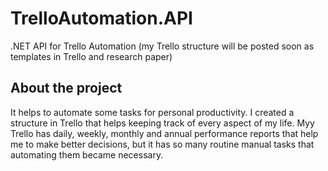 # TrelloAutomation.API
.NET API for Trello Automation (my Trello structure will be posted soon as templates in Trello and research paper)

## About the project

It helps to automate some tasks for personal productivity. I created a structure in Trello that helps keeping track of every aspect of my life.
Myy Trello has daily, weekly, monthly and annual performance reports that help me to make better decisions, but it has so many routine manual tasks that automating them became necessary.
